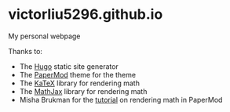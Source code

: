 # victorliu5296.github.io
My personal webpage

Thanks to:
- The [Hugo](https://gohugo.io/) static site generator
- The [PaperMod](https://github.com/adityatelange/hugo-PaperMod) theme for the theme
- The [KaTeX](https://katex.org/) library for rendering math
- The [MathJax](https://www.mathjax.org/) library for rendering math
- Misha Brukman for the [tutorial](https://misha.brukman.net/blog/2022/04/writing-math-with-hugo/) on rendering math in PaperMod